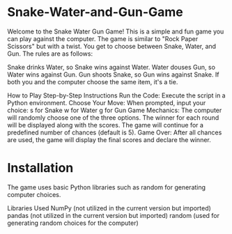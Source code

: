 # Snake-Water-and-Gun-Game

Welcome to the Snake Water Gun Game! This is a simple and fun game you can play against the computer. The game is similar to "Rock Paper Scissors" but with a twist. You get to choose between Snake, Water, and Gun. The rules are as follows:

Snake drinks Water, so Snake wins against Water.
Water douses Gun, so Water wins against Gun.
Gun shoots Snake, so Gun wins against Snake.
If both you and the computer choose the same item, it's a tie.

How to Play
Step-by-Step Instructions
Run the Code: Execute the script in a Python environment.
Choose Your Move: When prompted, input your choice:
s for Snake
w for Water
g for Gun
Game Mechanics:
The computer will randomly choose one of the three options.
The winner for each round will be displayed along with the scores.
The game will continue for a predefined number of chances (default is 5).
Game Over: After all chances are used, the game will display the final scores and declare the winner.



# Installation
The game uses basic Python libraries such as random for generating computer choices.

Libraries Used
NumPy (not utilized in the current version but imported)
pandas (not utilized in the current version but imported)
random (used for generating random choices for the computer)
